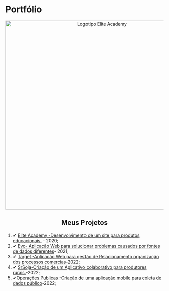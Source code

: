 # Portfólio 
<div align=center>

  <img src="https://user-images.githubusercontent.com/111800315/192159794-56a8c19c-3f69-4530-8b61-6a82a4de6bf0.png" width=600 alt="Logotipo Elite Academy" />
  <h2>Meus Projetos</h2>
  </div>

1) ✔ [Elite Academy -Desenvolvimento de um site para produtos educacionais.](https://github.com/Ritas2022/Portfolio/tree/main/Referencia/Projeto1) - 2020;
2) ✔ [Evo- Aplicação Web para solucionar problemas causados por fontes de dados diferentes]()- 2021;
3) ✔ [Target -Aplicação Web para gestão de Relacionamento organização dos processos comercias]()-2022;
4) ✔ [SrSoja-Criação de um Aplicativo colaborativo para produtores rurais.]()-2022;
5) ✔[Operações Publicas -Criação de uma aplicação mobile para coleta de dados público]()-2022;

 